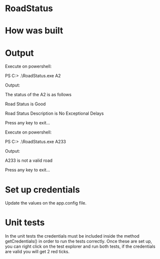 # RoadStatus

# How was built


# Output

Execute on powershell:

PS C:\> .\RoadStatus.exe A2

Output:

The status of the A2 is as follows

Road Status is Good

Road Status Description is No Exceptional Delays

Press any key to exit...


Execute on powershell:

PS C:\> .\RoadStatus.exe A233

Output:

A233 is not a valid road

Press any key to exit...

# Set up credentials
Update the values on the app.config file.

# Unit tests
In the unit tests the credentials must be included inside the method getCredentials() in order to run the tests correctly. Once these are set up, you can right click on the test explorer and run both tests, if the credentials are valid you will get 2 red ticks.
